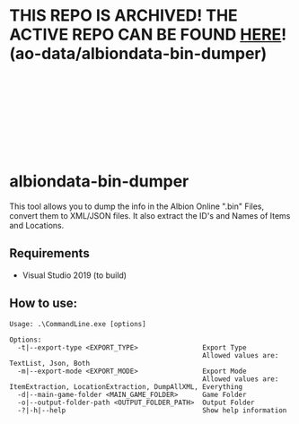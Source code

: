 # THIS REPO IS ARCHIVED! THE ACTIVE REPO CAN BE FOUND [HERE](https://github.com/ao-data/albiondata-bin-dumper)! (ao-data/albiondata-bin-dumper)
<br/><br/><br/><br/><br/><br/><br/><br/>


# albiondata-bin-dumper
This tool allows you to dump the info in the Albion Online ".bin" Files, convert them to XML/JSON files. It also extract the ID's and Names of Items and Locations.

## Requirements
* Visual Studio 2019 (to build)

## How to use:
```
Usage: .\CommandLine.exe [options]

Options:
  -t|--export-type <EXPORT_TYPE>                Export Type
                                                Allowed values are: TextList, Json, Both
  -m|--export-mode <EXPORT_MODE>                Export Mode
                                                Allowed values are: ItemExtraction, LocationExtraction, DumpAllXML, Everything
  -d|--main-game-folder <MAIN_GAME_FOLDER>      Game Folder
  -o|--output-folder-path <OUTPUT_FOLDER_PATH>  Output Folder
  -?|-h|--help                                  Show help information
```
